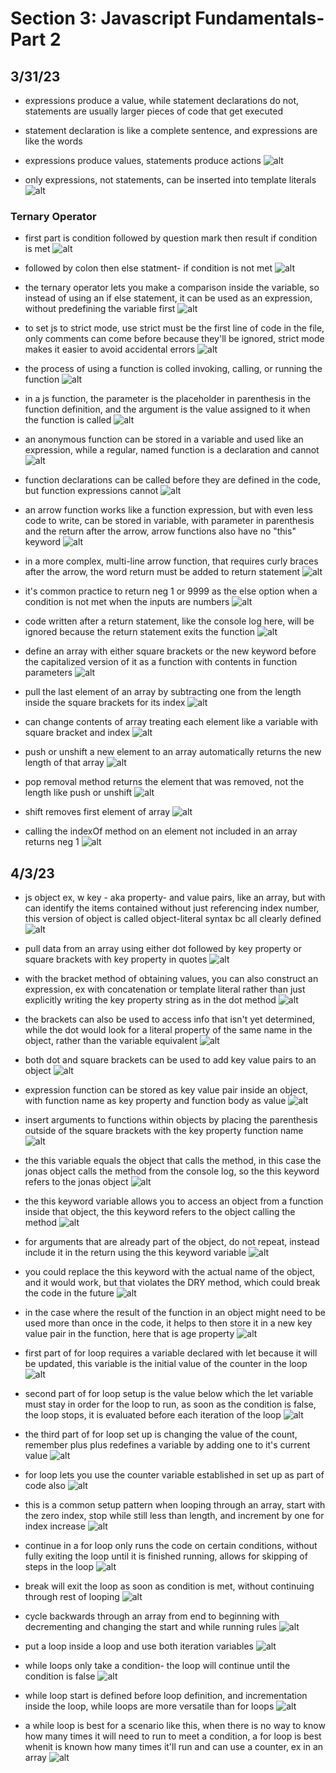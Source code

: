 # Section 3: Javascript Fundamentals- Part 2

## 3/31/23

- expressions produce a value, while statement declarations do not, statements are usually larger pieces of code that get executed
- statement declaration is like a complete sentence, and expressions are like the words
- expressions produce values, statements produce actions
![alt](images/03-js-fundamentals2/2023-03-31-1.png)

- only expressions, not statements, can be inserted into template literals
![alt](images/03-js-fundamentals2/2023-03-31-3.png)

### Ternary Operator

- first part is condition followed by question mark then result if condition is met
![alt](images/03-js-fundamentals2/2023-03-31-4a.png)

- followed by colon then else statment- if condition is not met
![alt](images/03-js-fundamentals2/2023-03-31-4b.png)

-  the ternary operator lets you make a comparison inside the variable, so instead of using an if else statement, it can be used as an expression, without predefining the variable first
![alt](images/03-js-fundamentals2/2023-03-31-5.png)

- to set js to strict mode, use strict must be the first line of code in the file, only comments can come before because they'll be ignored, strict mode makes it easier to avoid accidental errors
![alt](images/03-js-fundamentals2/2023-03-31-6.png)

- the process of using a function is colled invoking, calling, or running the function
![alt](images/03-js-fundamentals2/2023-03-31-8.png)

- in a js function, the parameter is the placeholder in parenthesis in the function definition, and the argument is the value assigned to it when the function is called
![alt](images/03-js-fundamentals2/2023-03-31-9.png)

- an anonymous function can be stored in a variable and used like an expression, while a regular, named function is a declaration and cannot
![alt](images/03-js-fundamentals2/2023-03-31-10.png)

- function declarations can be called before they are defined in the code, but function expressions cannot
![alt](images/03-js-fundamentals2/2023-03-31-11.png)

- an arrow function works like a function expression, but with even less code to write, can be stored in variable, with parameter in parenthesis and the return after the arrow, arrow functions also have no "this" keyword
![alt](images/03-js-fundamentals2/2023-03-31-12.png)

- in a more complex, multi-line arrow function, that requires curly braces after the arrow, the word return must be added to return statement
![alt](images/03-js-fundamentals2/2023-03-31-13.png)

- it's common practice to return neg 1 or 9999 as the else option when a condition is not met when the inputs are numbers
![alt](images/03-js-fundamentals2/2023-03-31-14.png)

- code written after a return statement, like the console log here, will be ignored because the return statement exits the function
![alt](images/03-js-fundamentals2/2023-03-31-15.png)

- define an array with either square brackets or the new keyword before the capitalized version of it as a function with contents in function parameters
![alt](images/03-js-fundamentals2/2023-03-31-16.png)

- pull the last element of an array by subtracting one from the length inside the square brackets for its index
![alt](images/03-js-fundamentals2/2023-03-31-17.png)

- can change contents of array treating each element like a variable with square bracket and index
![alt](images/03-js-fundamentals2/2023-03-31-18.png)

- push or unshift a new element to an array automatically returns the new length of that array
![alt](images/03-js-fundamentals2/2023-03-31-20.png)

- pop removal method returns the element that was removed, not the length like push or unshift 
![alt](images/03-js-fundamentals2/2023-03-31-21.png)

- shift removes first element of array
![alt](images/03-js-fundamentals2/2023-03-31-22.png)

- calling the indexOf method on an element not included in an array returns neg 1
![alt](images/03-js-fundamentals2/2023-03-31-23.png)

## 4/3/23

- js object ex, w key - aka property- and value pairs, like an array, but with can identify the items contained without just referencing index number, this version of object is called object-literal syntax bc all clearly defined
![alt](images/03-js-fundamentals2/2023-04-03-1.png)

- pull data from an array using either dot followed by key property or square brackets with key property in quotes
![alt](images/03-js-fundamentals2/2023-04-03-2.png)

- with the bracket method of obtaining values, you can also construct an expression, ex with concatenation or template literal rather than just explicitly writing the key property string as in the dot method
![alt](images/03-js-fundamentals2/2023-04-03-3.png)

- the brackets can also be used to access info that isn't yet determined, while the dot would look for a literal property of the same name in the object, rather than the variable equivalent
![alt](images/03-js-fundamentals2/2023-04-03-4.png)

- both dot and square brackets can be used to add key value pairs to an object
![alt](images/03-js-fundamentals2/2023-04-03-5.png)

- expression function can be stored as key value pair inside an object, with function name as key property and function body as value
![alt](images/03-js-fundamentals2/2023-04-03-6.png)

- insert arguments to functions within objects by placing the parenthesis outside of the square brackets with the key property function name
![alt](images/03-js-fundamentals2/2023-04-03-7.png)

- the this variable equals the object that calls the method, in this case the jonas object calls the method from the console log, so the this keyword refers to the jonas object
![alt](images/03-js-fundamentals2/2023-04-03-8a.png)

- the this keyword variable allows you to access an object from a function inside that object, the this keyword refers to the object calling the method
![alt](images/03-js-fundamentals2/2023-04-03-8b.png)

- for arguments that are already part of the object, do not repeat, instead include it in the return using the this keyword variable
![alt](images/03-js-fundamentals2/2023-04-03-8c.png)

- you could replace the this keyword with the actual name of the object, and it would work, but that violates the DRY method, which could break the code in the future
![alt](images/03-js-fundamentals2/2023-04-03-8d.png)

- in the case where the result of the function in an object might need to be used more than once in the code, it helps to then store it in a new key value pair in the function, here that is age property
![alt](images/03-js-fundamentals2/2023-04-03-9.png)

- first part of for loop requires a variable declared with let because it will be updated, this variable is the initial value of the counter in the loop
![alt](images/03-js-fundamentals2/2023-04-03-10a.png)

- second part of for loop setup is the value below which the let variable must stay in order for the loop to run, as soon as the condition is false, the loop stops, it is evaluated before each iteration of the loop
![alt](images/03-js-fundamentals2/2023-04-03-10b.png)

- the third part of for loop set up is changing the value of the count, remember plus plus redefines a variable by adding one to it's current value
![alt](images/03-js-fundamentals2/2023-04-03-10c.png)

- for loop lets you use the counter variable established in set up as part of code also
![alt](images/03-js-fundamentals2/2023-04-03-10d.png)

- this is a common setup pattern when looping through an array, start with the zero index, stop while still less than length, and increment by one for index increase
![alt](images/03-js-fundamentals2/2023-04-03-11.png)

- continue in a for loop only runs the code on certain conditions, without fully exiting the loop until it is finished running, allows for skipping of steps in the loop
![alt](images/03-js-fundamentals2/2023-04-03-12.png)

- break will exit the loop as soon as condition is met, without continuing through rest of looping
![alt](images/03-js-fundamentals2/2023-04-03-13.png)

- cycle backwards through an array from end to beginning with decrementing and changing the start and while running rules
![alt](images/03-js-fundamentals2/2023-04-03-14.png)

- put a loop inside a loop and use both iteration  variables
![alt](images/03-js-fundamentals2/2023-04-03-15.png)

- while loops only take a condition- the loop will continue until the condition is false
![alt](images/03-js-fundamentals2/2023-04-03-16a.png)

- while loop start is defined before loop definition, and incrementation inside the loop, while loops are more versatile than for loops
![alt](images/03-js-fundamentals2/2023-04-03-16b.png)

- a while loop is best for a scenario like this, when there is no way to know how many times it will need to run to meet a condition, a for loop is best whenit is known how many times it'll run and can use a counter, ex in an array
![alt](images/03-js-fundamentals2/2023-04-03-17.png)
